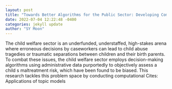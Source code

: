 ```yaml
--- 
layout: post 
title: "Towards Better Algorithms for the Public Sector: Developing Computational Narrative Analysis Methodology to Unpack Biases in Child Welfare Systems" 
date: 2022-07-04 12:22:48 -0400 
categories: jekyll update 
author: "SY Moon" 
--- 
```

The child welfare sector is an underfunded, understaffed, high-stakes arena where erroneous decisions by caseworkers can lead to child abuse tragedies or traumatic separations between children and their birth parents. To combat these issues, the child welfare sector employs decision-making algorithms using administrative data purportedly to objectively assess a child s maltreatment risk, which have been found to be biased. This research tackles this problem space by conducting computational Cites: Applications of topic models